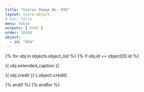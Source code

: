 ```yaml
---
title: "Scores Image No. 034"
layout: score-object
# toc: false
menu: false
outputs: [ html ]
order: 10340
object:
  - id: "034"
---
```


{% for obj in objects.object_list %}
{% if obj.id == object[0].id %}

{{ obj.extended_caption }}

{{ obj.credit }} {.object-credit}

{% endif %}
{% endfor %}
